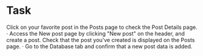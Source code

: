 # Task
Click on your favorite post in the Posts page to check the Post Details page.
· Access the New post page by clicking "New post" on the header, and create a post. Check that the post you've created is displayed on the Posts page.
· Go to the Database tab and confirm that a new post data is added.
